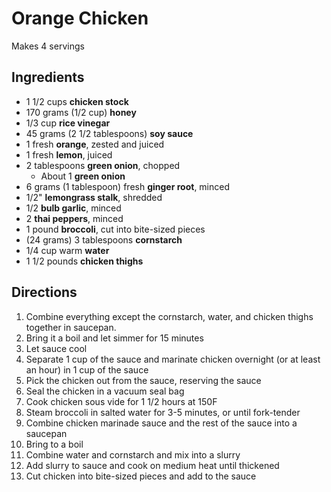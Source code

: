 # Orange Chicken

Makes 4 servings

## Ingredients

- 1 1/2 cups **chicken stock**
- 170 grams (1/2 cup) **honey**
- 1/3 cup **rice vinegar**
- 45 grams (2 1/2 tablespoons) **soy sauce**
- 1 fresh **orange**, zested and juiced
- 1 fresh **lemon**, juiced
- 2 tablespoons **green onion**, chopped
    - About 1 **green onion**
- 6 grams (1 tablespoon) fresh **ginger root**, minced
- 1/2" **lemongrass stalk**, shredded
- 1/2 **bulb garlic**, minced
- 2 **thai peppers**, minced
- 1 pound **broccoli**, cut into bite-sized pieces
- (24 grams) 3 tablespoons **cornstarch**
- 1/4 cup warm **water**
- 1 1/2 pounds **chicken thighs**

## Directions

1. Combine everything except the cornstarch, water, and chicken thighs together in saucepan.
1. Bring it a boil and let simmer for 15 minutes
1. Let sauce cool
1. Separate 1 cup of the sauce and marinate chicken overnight (or at least an hour) in 1 cup of the sauce
1. Pick the chicken out from the sauce, reserving the sauce
1. Seal the chicken in a vacuum seal bag
1. Cook chicken sous vide for 1 1/2 hours at 150F
1. Steam broccoli in salted water for 3-5 minutes, or until fork-tender
1. Combine chicken marinade sauce and the rest of the sauce into a saucepan
1. Bring to a boil
1. Combine water and cornstarch and mix into a slurry
1. Add slurry to sauce and cook on medium heat until thickened
1. Cut chicken into bite-sized pieces and add to the sauce
